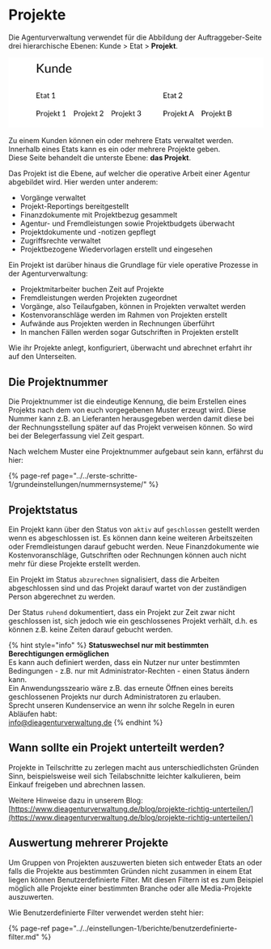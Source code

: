 # Projekte

Die Agenturverwaltung verwendet für die Abbildung der Auftraggeber-Seite drei hierarchische Ebenen: Kunde &gt; Etat &gt; **Projekt**. 

![](../../.gitbook/assets/1.png)

Zu einem Kunden können ein oder mehrere Etats verwaltet werden.   
Innerhalb eines Etats kann es ein oder mehrere Projekte geben.  
Diese Seite behandelt die unterste Ebene: **das Projekt**.

Das Projekt ist die Ebene, auf welcher die operative Arbeit einer Agentur abgebildet wird. Hier werden unter anderem:

* Vorgänge verwaltet
* Projekt-Reportings bereitgestellt
* Finanzdokumente mit Projektbezug gesammelt
* Agentur- und Fremdleistungen sowie Projektbudgets überwacht
* Projektdokumente und -notizen gepflegt
* Zugriffsrechte verwaltet
* Projektbezogene Wiedervorlagen erstellt und eingesehen

Ein Projekt ist darüber hinaus die Grundlage für viele operative Prozesse in der Agenturverwaltung:

* Projektmitarbeiter buchen Zeit auf Projekte
* Fremdleistungen werden Projekten zugeordnet 
* Vorgänge, also Teilaufgaben, können in Projekten verwaltet werden
* Kostenvoranschläge werden im Rahmen von Projekten erstellt
* Aufwände aus Projekten werden in Rechnungen überführt
* In manchen Fällen werden sogar Gutschriften in Projekten erstellt

Wie ihr Projekte anlegt, konfiguriert, überwacht und abrechnet erfahrt ihr auf den Unterseiten.

## Die Projektnummer

Die Projektnummer ist die eindeutige Kennung, die beim Erstellen eines Projekts nach dem von euch vorgegebenen Muster erzeugt wird. Diese Nummer kann z.B. an Lieferanten herausgegeben werden damit diese bei der Rechnungsstellung später auf das Projekt verweisen können. So wird bei der Belegerfassung viel Zeit gespart.

Nach welchem Muster eine Projektnummer aufgebaut sein kann, erfährst du hier:

{% page-ref page="../../erste-schritte-1/grundeinstellungen/nummernsysteme/" %}

## Projektstatus

Ein Projekt kann über den Status von `aktiv` auf `geschlossen` gestellt werden wenn es abgeschlossen ist. Es können dann keine weiteren Arbeitszeiten oder Fremdleistungen darauf gebucht werden. Neue Finanzdokumente wie Kostenvoranschläge, Gutschriften oder Rechnungen können auch nicht mehr für diese Projekte erstellt werden.

Ein Projekt im Status `abzurechnen` signalisiert, dass die Arbeiten abgeschlossen sind und das Projekt darauf wartet von der zuständigen Person abgerechnet zu werden.

Der Status `ruhend` dokumentiert, dass ein Projekt zur Zeit zwar nicht geschlossen ist, sich jedoch wie ein geschlossenes Projekt verhält, d.h. es können z.B. keine Zeiten darauf gebucht werden.

{% hint style="info" %}
**Statuswechsel nur mit bestimmten Berechtigungen ermöglichen**  
Es kann auch definiert werden, dass ein Nutzer nur unter bestimmten Bedingungen - z.B. nur mit Administrator-Rechten -  einen Status ändern kann.   
Ein Anwendungsszeario wäre z.B. das erneute Öffnen eines bereits geschlossenen Projekts nur durch Administratoren zu erlauben.  
Sprecht unseren Kundenservice an wenn ihr solche Regeln in euren Abläufen habt:  
info@dieagenturverwaltung.de
{% endhint %}

## Wann sollte ein Projekt unterteilt werden?

Projekte in Teilschritte zu zerlegen macht aus unterschiedlichsten Gründen Sinn, beispielsweise weil sich Teilabschnitte leichter kalkulieren, beim Einkauf freigeben und abrechnen lassen.

Weitere Hinweise dazu in unserem Blog:  
[https://www.dieagenturverwaltung.de/blog/projekte-richtig-unterteilen/](https://www.dieagenturverwaltung.de/blog/projekte-richtig-unterteilen/)

## Auswertung mehrerer Projekte

Um Gruppen von Projekten auszuwerten bieten sich entweder Etats an oder falls die Projekte aus bestimmten Gründen nicht zusammen in einem Etat liegen können Benutzerdefinierte Filter. Mit diesen Filtern ist es zum Beispiel möglich alle Projekte einer bestimmten Branche oder alle Media-Projekte auszuwerten.

Wie Benutzerdefinierte Filter verwendet werden steht hier:

{% page-ref page="../../einstellungen-1/berichte/benutzerdefinierte-filter.md" %}



